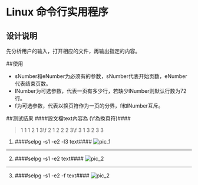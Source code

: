 ﻿# Linux 命令行实用程序


## 设计说明
先分析用户的输入，打开相应的文件，再输出指定的内容。

##使用
- sNumber和eNumber为必须有的参数，sNumber代表开始页数，eNumber代表结束页数。
- lNumber为可选参数，代表一页有多少行，若缺少lNumber则默认行数为72行。
- f为可选参数，代表以换页符作为一页的分界，f和lNumber互斥。

##测试结果
####設文檔text內容為 (\f為換頁符)####
>1 1
1 2
1 3\f
2 1
2 2
2 3\f
3 1
3 2
3 3

1. ####selpg -s1 -e2 -l3 text####
![pic_1][1]
***
2. ####selpg -s1 -e2 text####
![pic_2][2]
***
3. ####selpg -s1 -e2 -f text####
![pic_2][3]


  [1]: https://imgsa.baidu.com/forum/w%3D580/sign=17ca3ef38926cffc692abfba89004a7d/e7a029dda3cc7cd92d9f7cb33201213fb80e913d.jpg
  [2]: https://imgsa.baidu.com/forum/w%3D580/sign=593229bd3dd12f2ece05ae687fc3d5ff/e4cc7e310a55b319c91aca1f48a98226cefc1783.jpg
  [3]: https://imgsa.baidu.com/forum/w%3D580/sign=03bc4448b81bb0518f24b320067bda77/1fe831d12f2eb938319b3298de628535e4dd6ff1.jpg